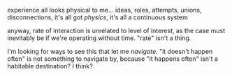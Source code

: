 experience all looks physical to me... ideas, roles, attempts, unions, disconnections, it's all got *physics*, it's all a continuous system

anyway, rate of interaction is unrelated to level of interest, as the case must inevitably be if we're operating without time. "rate" isn't a thing.

I'm looking for ways to see this that let me *navigate*. "it doesn't happen often" is not something to navigate by, because "it happens often" isn't a habitable destination? I think?
